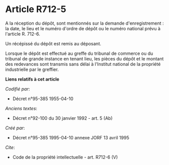# Article R712-5

A la réception du dépôt, sont mentionnés sur la demande d'enregistrement : la date, le lieu et le numéro d'ordre de dépôt ou
le numéro national prévu à l'article R. 712-6. 

Un récépissé du dépôt est remis au déposant. 

Lorsque le dépôt est effectué au greffe du tribunal de commerce ou du tribunal de grande instance en tenant lieu, les pièces
du dépôt et le montant des redevances sont transmis sans délai à l'Institut national de la propriété industrielle par le
greffier.

**Liens relatifs à cet article**

_Codifié par_:

  - Décret n°95-385 1955-04-10

_Anciens textes_:

  - Décret n°92-100 du 30 janvier 1992 - art. 5 (Ab)

_Créé par_:

  - Décret n°95-385 1995-04-10 annexe JORF 13 avril 1995

_Cite_:

  - Code de la propriété intellectuelle - art. R712-6 (V)
